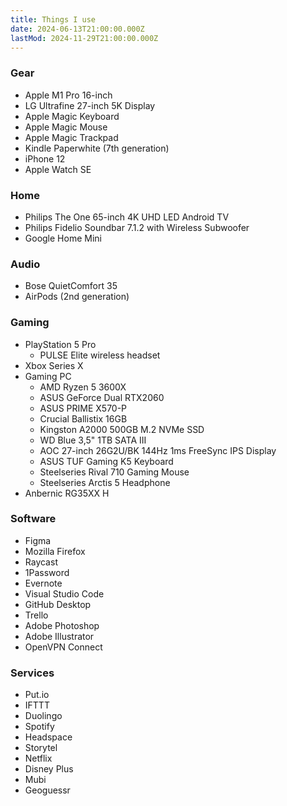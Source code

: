 ```yaml
---
title: Things I use
date: 2024-06-13T21:00:00.000Z
lastMod: 2024-11-29T21:00:00.000Z
---
```


### Gear

* Apple M1 Pro 16-inch
* LG Ultrafine 27-inch 5K Display
* Apple Magic Keyboard
* Apple Magic Mouse
* Apple Magic Trackpad
* Kindle Paperwhite (7th generation)
* iPhone 12
* Apple Watch SE

### Home

* Philips The One 65-inch 4K UHD LED Android TV
* Philips Fidelio Soundbar 7.1.2 with Wireless Subwoofer
* Google Home Mini

### Audio

* Bose QuietComfort 35
* AirPods (2nd generation)

### Gaming

* PlayStation 5 Pro
  * PULSE Elite wireless headset
* Xbox Series X
* Gaming PC
  * AMD Ryzen 5 3600X
  * ASUS GeForce Dual RTX2060
  * ASUS PRIME X570-P
  * Crucial Ballistix 16GB
  * Kingston A2000 500GB M.2 NVMe SSD
  * WD Blue 3,5" 1TB SATA III
  * AOC 27-inch 26G2U/BK 144Hz 1ms FreeSync IPS Display
  * ASUS TUF Gaming K5 Keyboard
  * Steelseries Rival 710 Gaming Mouse
  * Steelseries Arctis 5 Headphone
* Anbernic RG35XX H

### Software

* Figma
* Mozilla Firefox
* Raycast
* 1Password
* Evernote
* Visual Studio Code
* GitHub Desktop
* Trello
* Adobe Photoshop
* Adobe Illustrator
* OpenVPN Connect

### Services

* Put.io
* IFTTT
* Duolingo
* Spotify
* Headspace
* Storytel
* Netflix
* Disney Plus
* Mubi
* Geoguessr
